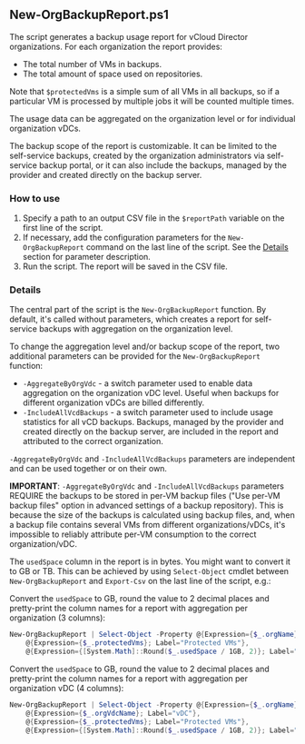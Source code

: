 ## New-OrgBackupReport.ps1
The script generates a backup usage report for vCloud Director organizations. For each organization the report provides:

- The total number of VMs in backups.
- The total amount of space used on repositories.

Note that `$protectedVms` is a simple sum of all VMs in all backups, so if a particular VM is processed by multiple jobs it will be counted multiple times.

The usage data can be aggregated on the organization level or for individual organization vDCs.

The backup scope of the report is customizable. It can be limited to the self-service backups, created by the organization administrators via self-service backup portal, or it can also include the backups, managed by the provider and created directly on the backup server.

### How to use

1. Specify a path to an output CSV file in the `$reportPath` variable on the first line of the script.
2. If necessary, add the configuration parameters for the `New-OrgBackupReport` command on the last line of the script. See the [Details](#details) section for parameter description.
3. Run the script. The report will be saved in the CSV file.

### Details

The central part of the script is the `New-OrgBackupReport` function. By default, it's called without parameters, which creates a report for self-service backups with aggregation on the organization level.

To change the aggregation level and/or backup scope of the report, two additional parameters can be provided for the `New-OrgBackupReport` function:

- `-AggregateByOrgVdc` - a switch parameter used to enable data aggregation on the organization vDC level. Useful when backups for different organization vDCs are billed differently.
- `-IncludeAllVcdBackups` - a switch parameter used to include usage statistics for all vCD backups. Backups, managed by the provider and created directly on the backup server, are included in the report and attributed to the correct organization.

`-AggregateByOrgVdc` and `-IncludeAllVcdBackups` parameters are independent and can be used together or on their own.

**IMPORTANT**: `-AggregateByOrgVdc` and `-IncludeAllVcdBackups` parameters REQUIRE the backups to be stored in per-VM backup files ("Use per-VM backup files" option in advanced settings of a backup repository). This is because the size of the backups is calculated using backup files, and, when a backup file contains several VMs from different organizations/vDCs, it's impossible to reliably attribute per-VM consumption to the correct organization/vDC.

The `usedSpace` column in the report is in bytes. You might want to convert it to GB or TB. This can be achieved by using `Select-Object` cmdlet between `New-OrgBackupReport` and `Export-Csv` on the last line of the script, e.g.:

Convert the `usedSpace` to GB, round the value to 2 decimal places and pretty-print the column names for a report with aggregation per organization (3 columns):

```powershell
New-OrgBackupReport | Select-Object -Property @{Expression={$_.orgName}; Label="Organization"},
    @{Expression={$_.protectedVms}; Label="Protected VMs"},
    @{Expression={[System.Math]::Round($_.usedSpace / 1GB, 2)}; Label="Used space (GB)"} | Export-Csv -Path $reportPath -NoTypeInformation
```

Convert the `usedSpace` to GB, round the value to 2 decimal places and pretty-print the column names for a report with aggregation per organization vDC (4 columns):

```powershell
New-OrgBackupReport | Select-Object -Property @{Expression={$_.orgName}; Label="Organization"},
    @{Expression={$_.orgVdcName}; Label="vDC"},
    @{Expression={$_.protectedVms}; Label="Protected VMs"},
    @{Expression={[System.Math]::Round($_.usedSpace / 1GB, 2)}; Label="Used space (GB)"} | Export-Csv -Path $reportPath -NoTypeInformation
```
